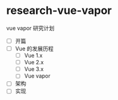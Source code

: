 # research-vue-vapor
vue vapor 研究计划


- [ ] 开篇
- [ ] Vue 的发展历程
    - [ ] Vue 1.x
    - [ ] Vue 2.x
    - [ ] Vue 3.x
    - [ ] Vue vapor
- [ ] 架构
- [ ] 实现